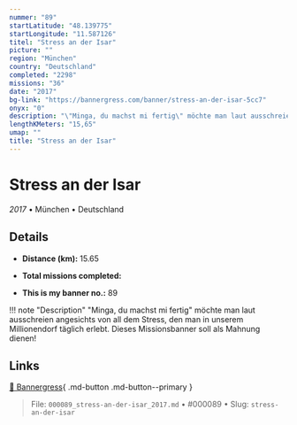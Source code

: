 ```yaml
---
nummer: "89"
startLatitude: "48.139775"
startLongitude: "11.587126"
titel: "Stress an der Isar"
picture: ""
region: "München"
country: "Deutschland"
completed: "2298"
missions: "36"
date: "2017"
bg-link: "https://bannergress.com/banner/stress-an-der-isar-5cc7"
onyx: "0"
description: "\"Minga, du machst mi fertig\" möchte man laut ausschreien angesichts von all dem Stress, den man in unserem Millionendorf täglich erlebt. Dieses Missionsbanner soll als Mahnung dienen!"
lengthKMeters: "15,65"
umap: ""
title: "Stress an der Isar"
---
```

# Stress an der Isar

*2017* • München • Deutschland



## Details
- **Distance (km):** 15.65

- **Total missions completed:** 
- **This is my banner no.:** 89


!!! note "Description"
    "Minga, du machst mi fertig" möchte man laut ausschreien angesichts von all dem Stress, den man in unserem Millionendorf täglich erlebt. Dieses Missionsbanner soll als Mahnung dienen!



## Links
[🔗 Bannergress](https://bannergress.com/banner/stress-an-der-isar-5cc7){ .md-button .md-button--primary }



> File: `000089_stress-an-der-isar_2017.md` • #000089 • Slug: `stress-an-der-isar`

